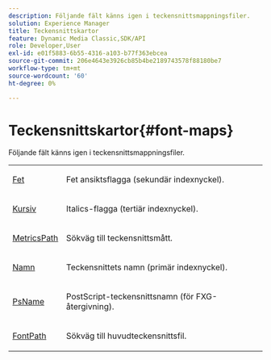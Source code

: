```yaml
---
description: Följande fält känns igen i teckensnittsmappningsfiler.
solution: Experience Manager
title: Teckensnittskartor
feature: Dynamic Media Classic,SDK/API
role: Developer,User
exl-id: e01f5883-6b55-4316-a103-b77f363ebcea
source-git-commit: 206e4643e3926cb85b4be2189743578f88180be7
workflow-type: tm+mt
source-wordcount: '60'
ht-degree: 0%

---
```


# Teckensnittskartor{#font-maps}

Följande fält känns igen i teckensnittsmappningsfiler.

<table id="simpletable_D04FFCE02C7140E38D58FB2C916EABF3"> 
 <tr class="strow"> 
  <td class="stentry"> <p><span class="codeph"> <a href="/help/aem-is-ir-api/is-api/image-catalog/image-serving-api-ref/c-image-catalog-reference/c-font-map-reference/r-bold-font.md" type="reference" format="dita" scope="local"> Fet </a></span> </p></td> 
  <td class="stentry"> <p>Fet ansiktsflagga (sekundär indexnyckel). </p></td> 
 </tr> 
 <tr class="strow"> 
  <td class="stentry"> <p><span class="codeph"> <a href="/help/aem-is-ir-api/is-api/image-catalog/image-serving-api-ref/c-image-catalog-reference/c-font-map-reference/r-italic-font.md" type="reference" format="dita" scope="local"> Kursiv </a></span> </p></td> 
  <td class="stentry"> <p>Italics-flagga (tertiär indexnyckel). </p></td> 
 </tr> 
 <tr class="strow"> 
  <td class="stentry"> <p><span class="codeph"> <a href="/help/aem-is-ir-api/is-api/image-catalog/image-serving-api-ref/c-image-catalog-reference/c-font-map-reference/r-metricspath-font.md" type="reference" format="dita" scope="local"> MetricsPath </a></span> </p></td> 
  <td class="stentry"> <p>Sökväg till teckensnittsmått. </p></td> 
 </tr> 
 <tr class="strow"> 
  <td class="stentry"> <span class="codeph"> <a href="../../../../../../is-api/image-catalog/image-serving-api-ref/c-image-catalog-reference/c-font-map-reference/r-name-font.md#reference-c55889877dc54aabb60734dcde86ee76" type="reference" format="dita" scope="local"> Namn </a></span> </td> 
  <td class="stentry"> <p>Teckensnittets namn (primär indexnyckel). </p></td> 
 </tr> 
 <tr class="strow"> 
  <td class="stentry"> <p><span class="codeph"> <a href="/help/aem-is-ir-api/is-api/image-catalog/image-serving-api-ref/c-image-catalog-reference/c-font-map-reference/r-psname-font.md" type="reference" format="dita" scope="local"> PsName </a></span> </p></td> 
  <td class="stentry"> <p>PostScript-teckensnittsnamn (för FXG-återgivning). </p></td> 
 </tr> 
 <tr class="strow"> 
  <td class="stentry"> <p><span class="codeph"> <a href="/help/aem-is-ir-api/is-api/image-catalog/image-serving-api-ref/c-image-catalog-reference/c-font-map-reference/r-fontpath-font.md" type="reference" format="dita" scope="local"> FontPath </a></span> </p></td> 
  <td class="stentry"> <p>Sökväg till huvudteckensnittsfil. </p></td> 
 </tr> 
</table>

